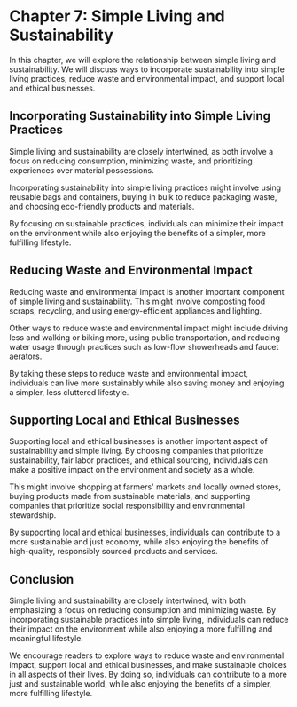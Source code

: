 Chapter 7: Simple Living and Sustainability
===========================================

In this chapter, we will explore the relationship between simple living and sustainability. We will discuss ways to incorporate sustainability into simple living practices, reduce waste and environmental impact, and support local and ethical businesses.

Incorporating Sustainability into Simple Living Practices
---------------------------------------------------------

Simple living and sustainability are closely intertwined, as both involve a focus on reducing consumption, minimizing waste, and prioritizing experiences over material possessions.

Incorporating sustainability into simple living practices might involve using reusable bags and containers, buying in bulk to reduce packaging waste, and choosing eco-friendly products and materials.

By focusing on sustainable practices, individuals can minimize their impact on the environment while also enjoying the benefits of a simpler, more fulfilling lifestyle.

Reducing Waste and Environmental Impact
---------------------------------------

Reducing waste and environmental impact is another important component of simple living and sustainability. This might involve composting food scraps, recycling, and using energy-efficient appliances and lighting.

Other ways to reduce waste and environmental impact might include driving less and walking or biking more, using public transportation, and reducing water usage through practices such as low-flow showerheads and faucet aerators.

By taking these steps to reduce waste and environmental impact, individuals can live more sustainably while also saving money and enjoying a simpler, less cluttered lifestyle.

Supporting Local and Ethical Businesses
---------------------------------------

Supporting local and ethical businesses is another important aspect of sustainability and simple living. By choosing companies that prioritize sustainability, fair labor practices, and ethical sourcing, individuals can make a positive impact on the environment and society as a whole.

This might involve shopping at farmers' markets and locally owned stores, buying products made from sustainable materials, and supporting companies that prioritize social responsibility and environmental stewardship.

By supporting local and ethical businesses, individuals can contribute to a more sustainable and just economy, while also enjoying the benefits of high-quality, responsibly sourced products and services.

Conclusion
----------

Simple living and sustainability are closely intertwined, with both emphasizing a focus on reducing consumption and minimizing waste. By incorporating sustainable practices into simple living, individuals can reduce their impact on the environment while also enjoying a more fulfilling and meaningful lifestyle.

We encourage readers to explore ways to reduce waste and environmental impact, support local and ethical businesses, and make sustainable choices in all aspects of their lives. By doing so, individuals can contribute to a more just and sustainable world, while also enjoying the benefits of a simpler, more fulfilling lifestyle.
